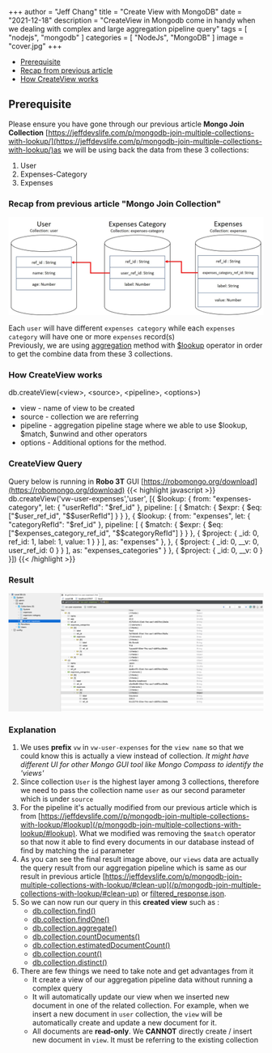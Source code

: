 +++
author = "Jeff Chang"
title = "Create View with MongoDB"
date = "2021-12-18"
description = "CreateView in Mongodb come in handy when we dealing with complex and large aggregation pipeline query"
tags = [
    "nodejs", "mongodb"
]
categories = [
	"NodeJs", "MongoDB"
]
image = "cover.jpg"
+++

* [Prerequisite](#prerequisite)
* [Recap from previous article](#recap)
* [How CreateView works](#how-it-works)


## Prerequisite<a name="prerequisite"></a>
Please ensure you have gone through our previous article  **Mongo Join Collection** [https://jeffdevslife.com/p/mongodb-join-multiple-collections-with-lookup/](https://jeffdevslife.com/p/mongodb-join-multiple-collections-with-lookup/)as we will be using back the data from these 3 collections:

1. User
2. Expenses-Category
3. Expenses

### Recap from previous article "Mongo Join Collection"<a name="recap"></a>
![collections relationship](collections.jpg)

Each `user` will have different `expenses category` while each `expenses category` will have one or more `expenses` record(s) <br/>
Previously, we are using [aggregation](https://docs.mongodb.com/manual/aggregation/) method with [$lookup](https://docs.mongodb.com/manual/reference/operator/aggregation/lookup/) operator in order to get the combine data from these 3 collections.

### How CreateView works<a name="how-it-works"></a>

db.createView(&lt;view&gt;, &lt;source&gt;, &lt;pipeline&gt;, &lt;options&gt;)
* view - name of view to be created
* source - collection we are referring
* pipeline - aggregation pipeline stage where we able to use $lookup, $match, $unwind and other operators
* options - Additional options for the method.


### CreateView Query
Query below is running in **Robo 3T** GUI [https://robomongo.org/download](https://robomongo.org/download)
{{< highlight javascript >}}
db.createView('vw-user-expenses','user', [{
    $lookup: {
        from: "expenses-category",
        let: { "userRefId": "$ref_id" },
        pipeline: [
            {
                $match: {
                    $expr: { $eq: ["$user_ref_id", "$$userRefId"] }
                }
            },
            {
                $lookup: {
                    from: "expenses",
                    let: { "categoryRefId": "$ref_id" },
                    pipeline: [
                        {
                            $match: {
                                $expr: { $eq: ["$expenses_category_ref_id", "$$categoryRefId"] }
                            }
                        },
                        {
                            $project: {
                                _id: 0,
                                ref_id: 1,
                                label: 1,
                                value: 1
                            }
                        }
                    ],
                    as: "expenses"
                },
            },
            {
                $project: {
                    _id: 0,
                    __v: 0,
                    user_ref_id: 0
                }
            }
        ],
        as: "expenses_categories"
    }
},
{
    $project: {
        _id: 0,
        __v: 0
    }
}])
{{< /highlight >}}

### Result
![vw-user-expenses](query-result.png)

### Explanation
1. We uses **prefix** `vw` in `vw-user-expenses` for the `view name` so that we could know this is actually a view instead of collection. *It might have different UI for other Mongo GUI tool like Mongo Compass to identify the 'views'*
2. Since collection `User` is the highest layer among 3 collections, therefore we need to pass the collection name `user` as our second parameter which is under `source`
3. For the pipeline it's actually modified from our previous article which is from [https://jeffdevslife.com//p/mongodb-join-multiple-collections-with-lookup/#lookup](/p/mongodb-join-multiple-collections-with-lookup/#lookup). What we modified was removing the `$match` operator so that now it able to find every documents in our database instead of find by matching the `id` parameter
4. As you can see the final result image above, our `views` data are actually the query result from our aggregation pipeline which is same as our result in previous article [https://jeffdevslife.com/p/mongodb-join-multiple-collections-with-lookup/#clean-up](/p/mongodb-join-multiple-collections-with-lookup/#clean-up) or [filtered_response.json](https://jeffdevslife.com/p/mongodb-join-multiple-collections-with-lookup/filtered_response.json).
5. So we can now run our query in this **created view** such as :
    * [db.collection.find()](https://docs.mongodb.com/manual/reference/method/db.collection.find/#mongodb-method-db.collection.find)
    * [db.collection.findOne()](https://docs.mongodb.com/manual/reference/method/db.collection.findOne/#mongodb-method-db.collection.findOne)
    * [db.collection.aggregate()](https://docs.mongodb.com/manual/reference/method/db.collection.aggregate/#mongodb-method-db.collection.aggregate)
    * [db.collection.countDocuments()](https://docs.mongodb.com/manual/reference/method/db.collection.countDocuments/#mongodb-method-db.collection.countDocuments)
    * [db.collection.estimatedDocumentCount()](https://docs.mongodb.com/manual/reference/method/db.collection.estimatedDocumentCount/#mongodb-method-db.collection.estimatedDocumentCount)
    * [db.collection.count()](https://docs.mongodb.com/manual/reference/method/db.collection.count/#mongodb-method-db.collection.count)
    * [db.collection.distinct()](https://docs.mongodb.com/manual/reference/method/db.collection.distinct/#mongodb-method-db.collection.distinct)
6. There are few things we need to take note and get advantages from it
    * It create a view of our aggregation pipeline data without running a complex query
    * It will automatically update our view when we inserted new document in one of the related collection. For example, when we insert a new document in `user` collection, the `view` will be automatically create and update a new document for it.
    * All documents are **read-only**. We **CANNOT** directly create / insert new document in `view`. It must be referring to the existing collection




    